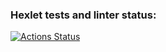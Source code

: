### Hexlet tests and linter status:
[![Actions Status](https://github.com/RemoSet/qa-engineer-project-84/workflows/hexlet-check/badge.svg)](https://github.com/RemoSet/qa-engineer-project-84/actions)